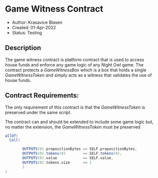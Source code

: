 # Game Witness Contract

* Author: Krasavice Blasen
* Created: 01-Apr-2022
* Status: Testing

## Description
The game witness contract is platform contract that is used to access house funds and enforce any game logic of any Night Owl game. 
The contract protects a _GameWitnessBox_ which is a box that holds a single _GameWitnessToken_ and simply acts as a witness that validates the use of house funds.

## Contract Requirements:
The only requirement of this contract is that the _GameWitnessToken_ is preserved under the same script. 

The contract can and should be extended to include some game logic but, no matter the extension, the _GameWitnessToken_ must be preserved

```scala 
allOf(
  Coll(

		OUTPUTS(0).propositionBytes == SELF.propositionBytes, 
		OUTPUTS(0).tokens(0)        == SELF.tokens(0), 
		OUTPUTS(0).value            == SELF.value,
		OUTPUTS(0).tokens.size      == 1
		)
)  
```


